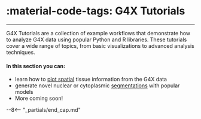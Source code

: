 # :material-code-tags: G4X Tutorials
---

G4X Tutorials are a collection of example workflows that demonstrate how to analyze G4X data using popular Python and R libraries. These tutorials cover a wide range of topics, from basic visualizations to advanced analysis techniques.

#### In this section you can:

+ learn how to [plot spatial](./plot_spatial.md) tissue information from the G4X data
+ generate novel nuclear or cytoplasmic [segmentations](./segment_data.md) with popular models
+ More coming soon!


--8<-- "_partials/end_cap.md"
